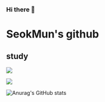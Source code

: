 ### Hi there 👋

# SeokMun's github

## study
<img src="https://img.shields.io/badge/Firebase-FFCA28?style=flat-square&logo=firebase&logoColor=white"/>


<a href="https://velog.io/@seondal"><img src="https://img.shields.io/badge/Velog-3DDC84?style=flat-square&logo=Blogger&logoColor=white"/></a>


![Anurag's GitHub stats](https://github-readme-stats.vercel.app/api?username=anuraghazra&show_icons=true&theme=radical)
